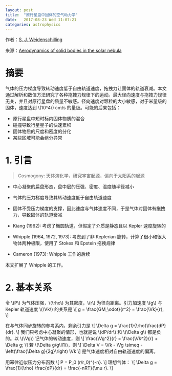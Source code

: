 ```yaml
---
layout: post
title:  "原行星盘中固体的空气动力学"
date:   2017-08-23 Wed 11:07:21
categories: astrophysics
---
```


作者：[S. J. Weidenschilling](http://adsabs.harvard.edu/cgi-bin/nph-abs_connect?db_key=AST&db_key=PRE&qform=AST&arxiv_sel=astro-ph&arxiv_sel=cond-mat&arxiv_sel=cs&arxiv_sel=gr-qc&arxiv_sel=hep-ex&arxiv_sel=hep-lat&arxiv_sel=hep-ph&arxiv_sel=hep-th&arxiv_sel=math&arxiv_sel=math-ph&arxiv_sel=nlin&arxiv_sel=nucl-ex&arxiv_sel=nucl-th&arxiv_sel=physics&arxiv_sel=quant-ph&arxiv_sel=q-bio&sim_query=YES&ned_query=YES&adsobj_query=YES&aut_logic=OR&obj_logic=OR&author=Weidenschilling%2C+S&object=&start_mon=&start_year=&end_mon=&end_year=&ttl_logic=OR&title=&txt_logic=OR&text=&nr_to_return=200&start_nr=1&jou_pick=ALL&ref_stems=&data_and=ALL&group_and=ALL&start_entry_day=&start_entry_mon=&start_entry_year=&end_entry_day=&end_entry_mon=&end_entry_year=&min_score=&sort=SCORE&data_type=SHORT&aut_syn=YES&ttl_syn=YES&txt_syn=YES&aut_wt=1.0&obj_wt=1.0&ttl_wt=0.3&txt_wt=3.0&aut_wgt=YES&obj_wgt=YES&ttl_wgt=YES&txt_wgt=YES&ttl_sco=YES&txt_sco=YES&version=1)

来源：[Aerodynamics of solid bodies in the solar nebula](http://adsabs.harvard.edu/abs/1977MNRAS.180...57W)

# 摘要

<p>
气体的压力梯度导致转动速度低于自由轨道速度，拖拽力让固体的轨道衰减。本文通过解析和数值方法研究了各种拖拽力规律下的运动。最大径向速度与拖拽力规律无关，并且对原行星盘的质量不敏感。径向速度对颗粒的大小敏感，对于米量级的固体，速度达到 \(10^4\) cm/s 的量级。可能的后果包括：
<ul>
<li>原行星盘中短时标内固体物质的混合</li>
<li>碰撞导致行星星子的快速累积</li>
<li>固体物质的尺度和密度的分化</li>
<li>某些区域可能会组分异常</li>
</ul>
</p>

# 1. 引言

> Cosmogony: 天体演化学，研究宇宙起源，偏向于太阳系的起源

- 中心凝聚的扁盘形态，盘中层的压强、密度、温度随半径减小
- 气体的压力梯度导致其转动速度低于自由轨道速度
- 固体不受压力梯度的支撑，因此速度与气体速度不同，于是气体对固体有拖拽力，导致固体的轨道衰减

- Kiang (1962): 考虑了椭圆轨道，但假定了介质是静态且以 Kepler 速度旋转的
- Whipple (1964, 1972, 1973): 考虑到了非 Keplerian 旋转，计算了很小和很大物体两种极限，使用了 Stokes 和 Epstein 拖拽规律
- Cameron (1973): Whipple 工作的后续

本文扩展了 Whipple 的工作。

# 2. 基本关系

<div hidden>
\(
\newcommand\Vk{V_\text{k}}
\newcommand\Vg{V_\text{g}}
\)
</div>

<p>
令 \(P\) 为气体压强，\(\rho\) 为其密度，\(r\) 为径向距离。引力加速度 \(g\) 与 Kepler 轨道速度 \(\Vk\) 的关系是
\[
  g = \frac{GM_\odot}{r^2} = \frac{\Vk}{r},
\]
</p>

<p>
在与气体同步旋转的参考系内，剩余引力是
\[
  \Delta g = \frac{1}{\rho}\frac{dP}{dr}.
\]
我们只考虑中心凝聚的情形，也就是说 \(dP/dr\) 和 \(\Delta g\) 都是负的。以 \(\Vg\) 记气体的转动速度，则
\[
  \frac{\Vg^2}{r} = \frac{\Vk^2}{r} + \Delta g;
\]
若 \(\Delta g/g\ll1\)，则
\[
  \Delta V = \Vk - \Vg \simeq -\left(\frac{\Delta g}{2g}\right) \Vk
\]
是气体速度相对自由轨道速度的偏离。
</p>

<p>
用幂律近似压力分布函数
\[
  P = P_0 (r/r_0)^{-n}.
\]
理想气体：
\[
  \Delta g = \frac{1}{\rho} \frac{dP}{dr} = \frac{-nRT}{\mu r}.
\]
</p>
